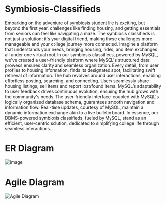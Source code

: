 # Symbiosis-Classifieds
Embarking on the adventure of symbiosis student life is exciting, but beyond the first year, challenges like finding housing, and getting essentials from seniors can feel like navigating a maze. 
The symbiosis classifieds is not just a solution; it's your digital friend, making these challenges more manageable and your college journey more connected. 
Imagine a platform that understands your needs, bringing housing, rides, and item exchanges all under one virtual roof. In our symbiosis classifieds, powered by MySQL, we've created a user-friendly platform where MySQL's structured data prowess ensures clarity and seamless organization. 
Every detail, from user profiles to housing information, finds its designated spot, facilitating swift retrieval of information. The hub revolves around user interactions, enabling effortless posting, searching, and connecting. Users seamlessly share housing listings, sell items and report lost/found items. 
MySQL’s adaptability to user feedback drives continuous evolution, ensuring the hub grows with the community's needs. The user-friendly interface, coupled with MySQL's logically organized database schema, guarantees smooth navigation and information flow. Real-time updates, courtesy of MySQL, maintain a dynamic information exchange akin to a live bulletin board. 
In essence, our DBMS-powered symbiosis classifieds, fueled by MySQL, stand as an efficient, user-centric solution, dedicated to simplifying college life through seamless interactions. 

# ER Diagram
![image](https://github.com/aayushabhatia/Symbiosis-Classifieds/assets/112889465/c192cf28-cbd9-46a0-b985-54455fb2f47e)

# Agile Diagram
![Agile Diagram](https://github.com/aayushabhatia/Symbiosis-Classifieds/assets/112889465/6f8bb237-5b89-4c97-8d01-cd4b50d916d8)
